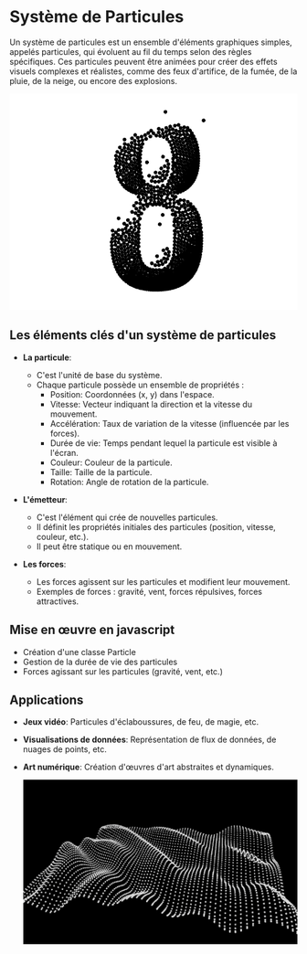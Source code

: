 # Système de Particules

Un système de particules est un ensemble d'éléments graphiques simples, appelés particules, qui évoluent au fil du temps selon des règles spécifiques. Ces particules peuvent être animées pour créer des effets visuels complexes et réalistes, comme des feux d'artifice, de la fumée, de la pluie, de la neige, ou encore des explosions.

![](assets/20240915_175400_particles.gif)

## Les éléments clés d'un système de particules

- **La particule**:

  - C'est l'unité de base du système.
  - Chaque particule possède un ensemble de propriétés :
    - Position: Coordonnées (x, y) dans l'espace.
    - Vitesse: Vecteur indiquant la direction et la vitesse du mouvement.
    - Accélération: Taux de variation de la vitesse (influencée par les forces).
    - Durée de vie: Temps pendant lequel la particule est visible à l'écran.
    - Couleur: Couleur de la particule.
    - Taille: Taille de la particule.
    - Rotation: Angle de rotation de la particule.

- **L'émetteur**:

  - C'est l'élément qui crée de nouvelles particules.
  - Il définit les propriétés initiales des particules (position, vitesse, couleur, etc.).
  - Il peut être statique ou en mouvement.

- **Les forces**:

  - Les forces agissent sur les particules et modifient leur mouvement.
  - Exemples de forces : gravité, vent, forces répulsives, forces attractives.

## Mise en œuvre en javascript

- Création d'une classe Particle
- Gestion de la durée de vie des particules
- Forces agissant sur les particules (gravité, vent, etc.)

## Applications

- **Jeux vidéo**: Particules d'éclaboussures, de feu, de magie, etc.
- **Visualisations de données**: Représentation de flux de données, de nuages de points, etc.
- **Art numérique**: Création d'œuvres d'art abstraites et dynamiques.

  ![](assets/20240915_175919_particles2.gif)

